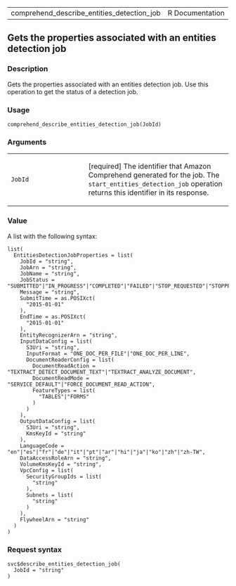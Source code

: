 <table style="width: 100%;">
<tbody>
<tr class="odd">
<td>comprehend_describe_entities_detection_job</td>
<td style="text-align: right;">R Documentation</td>
</tr>
</tbody>
</table>

## Gets the properties associated with an entities detection job

### Description

Gets the properties associated with an entities detection job. Use this
operation to get the status of a detection job.

### Usage

    comprehend_describe_entities_detection_job(JobId)

### Arguments

<table>
<colgroup>
<col style="width: 35%" />
<col style="width: 65%" />
</colgroup>
<tbody>
<tr class="odd">
<td><code
id="comprehend_describe_entities_detection_job_:_JobId">JobId</code></td>
<td><p>[required] The identifier that Amazon Comprehend generated for
the job. The <code>start_entities_detection_job</code> operation returns
this identifier in its response.</p></td>
</tr>
</tbody>
</table>

### Value

A list with the following syntax:

    list(
      EntitiesDetectionJobProperties = list(
        JobId = "string",
        JobArn = "string",
        JobName = "string",
        JobStatus = "SUBMITTED"|"IN_PROGRESS"|"COMPLETED"|"FAILED"|"STOP_REQUESTED"|"STOPPED",
        Message = "string",
        SubmitTime = as.POSIXct(
          "2015-01-01"
        ),
        EndTime = as.POSIXct(
          "2015-01-01"
        ),
        EntityRecognizerArn = "string",
        InputDataConfig = list(
          S3Uri = "string",
          InputFormat = "ONE_DOC_PER_FILE"|"ONE_DOC_PER_LINE",
          DocumentReaderConfig = list(
            DocumentReadAction = "TEXTRACT_DETECT_DOCUMENT_TEXT"|"TEXTRACT_ANALYZE_DOCUMENT",
            DocumentReadMode = "SERVICE_DEFAULT"|"FORCE_DOCUMENT_READ_ACTION",
            FeatureTypes = list(
              "TABLES"|"FORMS"
            )
          )
        ),
        OutputDataConfig = list(
          S3Uri = "string",
          KmsKeyId = "string"
        ),
        LanguageCode = "en"|"es"|"fr"|"de"|"it"|"pt"|"ar"|"hi"|"ja"|"ko"|"zh"|"zh-TW",
        DataAccessRoleArn = "string",
        VolumeKmsKeyId = "string",
        VpcConfig = list(
          SecurityGroupIds = list(
            "string"
          ),
          Subnets = list(
            "string"
          )
        ),
        FlywheelArn = "string"
      )
    )

### Request syntax

    svc$describe_entities_detection_job(
      JobId = "string"
    )
